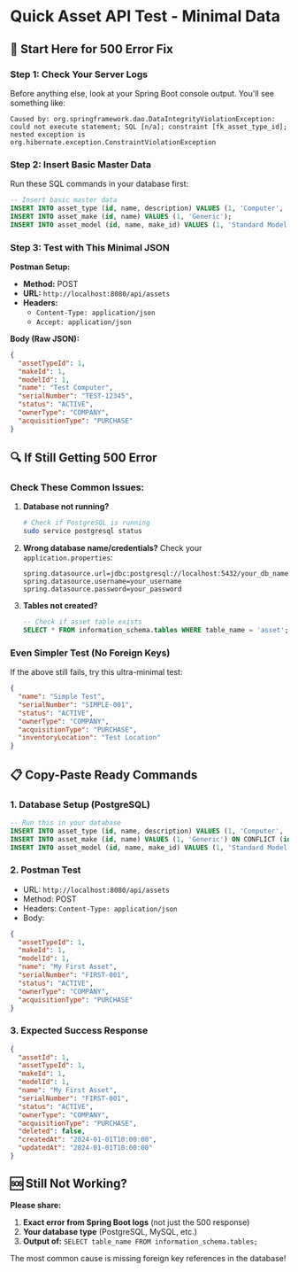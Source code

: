 # Quick Asset API Test - Minimal Data

## 🚨 **Start Here for 500 Error Fix**

### **Step 1: Check Your Server Logs**
Before anything else, look at your Spring Boot console output. You'll see something like:
```
Caused by: org.springframework.dao.DataIntegrityViolationException: 
could not execute statement; SQL [n/a]; constraint [fk_asset_type_id]; 
nested exception is org.hibernate.exception.ConstraintViolationException
```

### **Step 2: Insert Basic Master Data**
Run these SQL commands in your database first:

```sql
-- Insert basic master data
INSERT INTO asset_type (id, name, description) VALUES (1, 'Computer', 'Computing equipment');
INSERT INTO asset_make (id, name) VALUES (1, 'Generic');
INSERT INTO asset_model (id, name, make_id) VALUES (1, 'Standard Model', 1);
```

### **Step 3: Test with This Minimal JSON**

**Postman Setup:**
- **Method:** POST
- **URL:** `http://localhost:8080/api/assets`
- **Headers:** 
  - `Content-Type: application/json`
  - `Accept: application/json`

**Body (Raw JSON):**
```json
{
  "assetTypeId": 1,
  "makeId": 1,
  "modelId": 1,
  "name": "Test Computer",
  "serialNumber": "TEST-12345",
  "status": "ACTIVE",
  "ownerType": "COMPANY",
  "acquisitionType": "PURCHASE"
}
```

## 🔍 **If Still Getting 500 Error**

### **Check These Common Issues:**

1. **Database not running?**
   ```bash
   # Check if PostgreSQL is running
   sudo service postgresql status
   ```

2. **Wrong database name/credentials?**
   Check your `application.properties`:
   ```properties
   spring.datasource.url=jdbc:postgresql://localhost:5432/your_db_name
   spring.datasource.username=your_username
   spring.datasource.password=your_password
   ```

3. **Tables not created?**
   ```sql
   -- Check if asset table exists
   SELECT * FROM information_schema.tables WHERE table_name = 'asset';
   ```

### **Even Simpler Test (No Foreign Keys)**

If the above still fails, try this ultra-minimal test:

```json
{
  "name": "Simple Test",
  "serialNumber": "SIMPLE-001",
  "status": "ACTIVE",
  "ownerType": "COMPANY",
  "acquisitionType": "PURCHASE",
  "inventoryLocation": "Test Location"
}
```

## 📋 **Copy-Paste Ready Commands**

### **1. Database Setup (PostgreSQL)**
```sql
-- Run this in your database
INSERT INTO asset_type (id, name, description) VALUES (1, 'Computer', 'Computing equipment') ON CONFLICT (id) DO NOTHING;
INSERT INTO asset_make (id, name) VALUES (1, 'Generic') ON CONFLICT (id) DO NOTHING;
INSERT INTO asset_model (id, name, make_id) VALUES (1, 'Standard Model', 1) ON CONFLICT (id) DO NOTHING;
```

### **2. Postman Test**
- URL: `http://localhost:8080/api/assets`
- Method: POST
- Headers: `Content-Type: application/json`
- Body:
```json
{
  "assetTypeId": 1,
  "makeId": 1,
  "modelId": 1,
  "name": "My First Asset",
  "serialNumber": "FIRST-001",
  "status": "ACTIVE",
  "ownerType": "COMPANY",
  "acquisitionType": "PURCHASE"
}
```

### **3. Expected Success Response**
```json
{
  "assetId": 1,
  "assetTypeId": 1,
  "makeId": 1,
  "modelId": 1,
  "name": "My First Asset",
  "serialNumber": "FIRST-001",
  "status": "ACTIVE",
  "ownerType": "COMPANY",
  "acquisitionType": "PURCHASE",
  "deleted": false,
  "createdAt": "2024-01-01T10:00:00",
  "updatedAt": "2024-01-01T10:00:00"
}
```

## 🆘 **Still Not Working?**

**Please share:**
1. **Exact error from Spring Boot logs** (not just the 500 response)
2. **Your database type** (PostgreSQL, MySQL, etc.)
3. **Output of:** `SELECT table_name FROM information_schema.tables;`

The most common cause is missing foreign key references in the database! 